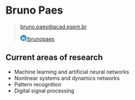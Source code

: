 # Bruno Paes

> [bruno.paes@acad.espm.br](mailto:bruno.paes@acad.espm.br)<br/>
> 
> <a href="http://linkedin.com/in/paesbh/" target="_blank"><img src="/assets/img/linkedin.png" height="16px"/>/brunopaes</a><br/>

## Current areas of research

- Machine learning and artificial neural networks
- Nonlinear systems and dynamics networks
- Pattern recognition
- Digital signal processing

